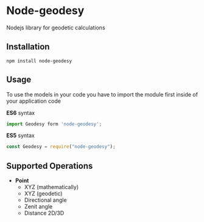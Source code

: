 # Node-geodesy

Nodejs library for geodetic calculations

## Installation

```
npm install node-geodesy
```

## Usage

To use the models in your code you have to import the module first inside of your application code

**ES6** syntax

```ts
import Geodesy form 'node-geodesy';
```

**ES5** syntax

```js
const Geodesy = require("node-geodesy");
```

## Supported Operations

- **Point**
  - XYZ (mathematically)
  - XYZ (geodetic)
  - Directional angle
  - Zenit angle
  - Distance 2D/3D
